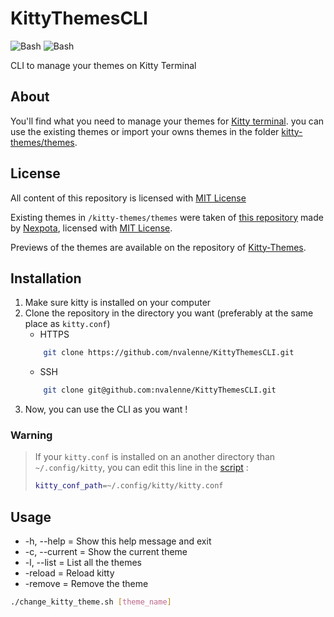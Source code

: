 # KittyThemesCLI
![Bash](https://img.shields.io/badge/Shell_Script-121011?style=for-the-badge&logo=gnu-bash&logoColor=white)
![Bash](https://img.shields.io/badge/GNU%20Bash-4EAA25?style=for-the-badge&logo=GNU%20Bash&logoColor=white)

CLI to manage your themes on Kitty Terminal
## About
You'll find what you need to manage your themes for [Kitty terminal](https://github.com/kovidgoyal/kitty). you can use the existing themes or import your owns themes in the folder [kitty-themes/themes](./kitty-themes/themes/).
## License
All content of this repository is licensed with [MIT License](./LICENSE)

Existing themes in ```/kitty-themes/themes``` were taken of [this repository](https://github.com/dexpota/kitty-themes) made by [Nexpota](https://github.com/dexpota), licensed with [MIT License](https://github.com/dexpota/kitty-themes/blob/master/LICENSE.md). 

Previews of the themes are available on the repository of [Kitty-Themes](https://github.com/dexpota/kitty-themes/).

## Installation

1. Make sure kitty is installed on your computer
2. Clone the repository in the directory you want (preferably at the same place as ```kitty.conf```)
    - HTTPS
    ```bash
        git clone https://github.com/nvalenne/KittyThemesCLI.git
    ```
    - SSH
    ```bash
        git clone git@github.com:nvalenne/KittyThemesCLI.git
    ```
3. Now, you can use the CLI as you want !
### Warning
> If your ```kitty.conf``` is installed on an another directory than ```~/.config/kitty```, you can edit this line in the [script](change_kitty_theme.sh) :
> ```bash
> kitty_conf_path=~/.config/kitty/kitty.conf
> ```
## Usage

- -h, --help = Show this help message and exit
- -c, --current = Show the current theme
- -l, --list = List all the themes
- -reload = Reload kitty
- -remove = Remove the theme
``` bash
./change_kitty_theme.sh [theme_name]
```

